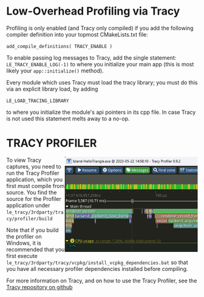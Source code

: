 # Low-Overhead Profiling via Tracy

Profiling is only enabled (and Tracy only compiled) if you add the
following compiler definition into your topmost CMakeLists.txt file:

	add_compile_definitions( TRACY_ENABLE )

To enable passing log messages to Tracy, add the single statement:
`LE_TRACY_ENABLE_LOG(-1)` to where you initialize your main app 
(this is most likely your `app::initialize()` method). 

Every module which uses Tracy must load the tracy library; you
must do this via an explicit library load, by adding

 	LE_LOAD_TRACING_LIBRARY

to where you initialize the module's api pointers in its cpp file. In case 
Tracy is not used this statement melts away to a no-op.

# TRACY PROFILER

<img width="350" src="tracy.png" align="right" />

To view Tracy captures, you need to run the Tracy Profiler application, which 
you first must compile from source. You find the source for the Profiler 
application under `le_tracy/3rdparty/tracy/profiler/build`

Note that if you build the profiler on Windows, it is recommended that you 
first execute `le_tracy/3rdparty/tracy/vcpkg/install_vcpkg_dependencies.bat`
so that you have all necessary profiler dependencies installed before 
compiling.

For more information on Tracy, and on how to use the Tracy Profiler, see
the [Tracy repository on github](https://github.com/wolfpld/tracy)


